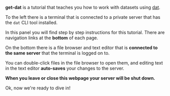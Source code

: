 **get-dat** is a tutorial that teaches you how to work with datasets using [dat](http://dat-data.com/). 

To the left there is a terminal that is connected to a private server that has the `dat` CLI tool installed. 

In this panel you will find step by step instructions for this tutorial. There are navigation links at the **bottom** of each page.

On the bottom there is a file browser and text editor that is **connected to the same server** that the terminal is logged on to.

You can double-click files in the file browser to open them, and editing text in the text editor **auto-saves** your changes to the server.

**When you leave or close this webpage your server will be shut down.**

Ok, now we're ready to dive in!
